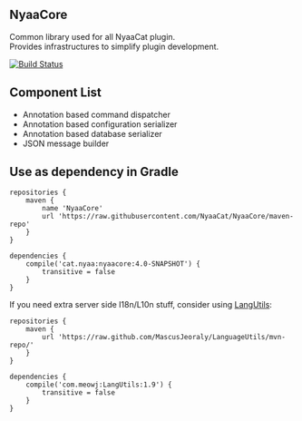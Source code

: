 ## NyaaCore
Common library used for all NyaaCat plugin.  
Provides infrastructures to simplify plugin development.

[![Build Status](https://travis-ci.org/NyaaCat/NyaaCore.svg?branch=master)](https://travis-ci.org/NyaaCat/NyaaCore)
## Component List

- Annotation based command dispatcher
- Annotation based configuration serializer
- Annotation based database serializer
- JSON message builder

## Use as dependency in Gradle

```
repositories {
    maven {
        name 'NyaaCore'
        url 'https://raw.githubusercontent.com/NyaaCat/NyaaCore/maven-repo'
    }
}

dependencies {
    compile('cat.nyaa:nyaacore:4.0-SNAPSHOT') {
        transitive = false
    }
}
```

If you need extra server side I18n/L10n stuff, consider using [LangUtils](https://github.com/MascusJeoraly/LanguageUtils):

```
repositories {
    maven {
        url 'https://raw.github.com/MascusJeoraly/LanguageUtils/mvn-repo/'
    }
}

dependencies {
    compile('com.meowj:LangUtils:1.9') {
        transitive = false
    }
}
```
